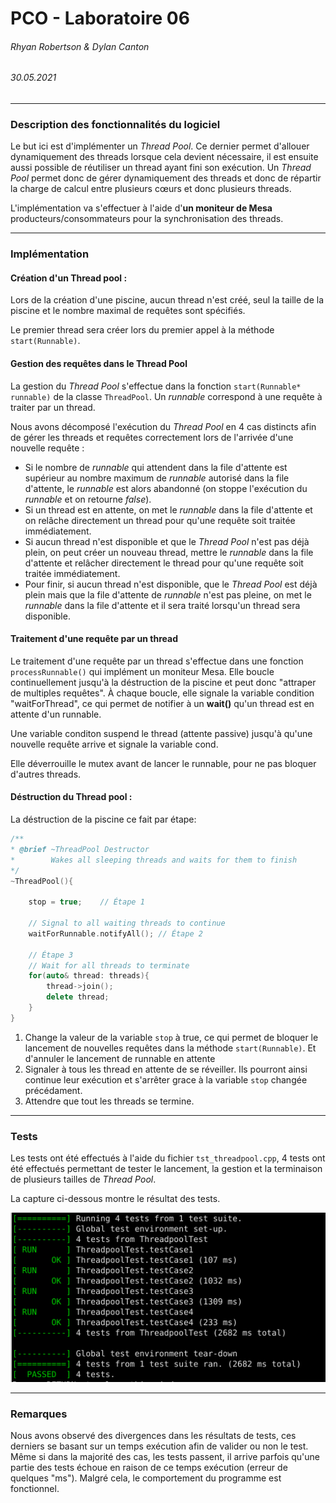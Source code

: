 # PCO - Laboratoire 06

###### Rhyan Robertson & Dylan Canton

###### 30.05.2021

---

### Description des fonctionnalités du logiciel

Le but ici est d'implémenter un *Thread Pool*. Ce dernier permet d'allouer dynamiquement des threads lorsque cela devient nécessaire, il est ensuite aussi possible de réutiliser un thread ayant fini son exécution. Un *Thread Pool* permet donc de gérer dynamiquement des threads et donc de répartir la charge de calcul entre plusieurs cœurs et donc plusieurs threads. 

L'implémentation va s'effectuer à l'aide d'**un moniteur de Mesa** producteurs/consommateurs pour la synchronisation des threads. 

---

### Implémentation

#### Création d'un Thread pool :

Lors de la création d'une piscine, aucun thread n'est créé, seul la taille de la piscine et le nombre maximal de requêtes sont spécifiés.

Le premier thread sera créer lors du premier appel à la méthode `start(Runnable)`.


#### Gestion des requêtes dans le Thread Pool

La gestion du *Thread Pool* s'effectue dans la fonction `start(Runnable* runnable)` de la classe `ThreadPool`. Un *runnable* correspond à une requête à traiter par un thread.

Nous avons décomposé l'exécution du *Thread Pool* en 4 cas distincts afin de gérer les threads et requêtes correctement lors de l'arrivée d'une nouvelle requête : 

* Si le nombre de *runnable* qui attendent dans la file d'attente est supérieur au nombre maximum de *runnable* autorisé dans la file d'attente, le *runnable* est alors abandonné (on stoppe l'exécution du *runnable* et on retourne *false*).
* Si un thread est en attente, on met le *runnable* dans la file d'attente et on relâche directement un thread pour qu'une requête soit traitée immédiatement. 
* Si aucun thread n'est disponible et que le *Thread Pool* n'est pas déjà plein, on peut créer un nouveau thread, mettre le *runnable* dans la file d'attente et relâcher directement le thread pour qu'une requête soit traitée immédiatement. 
* Pour finir, si aucun thread n'est disponible, que le *Thread Pool* est déjà plein mais que la file d'attente de *runnable* n'est pas pleine, on met le *runnable* dans la file d'attente et il sera traité lorsqu'un thread sera disponible. 

#### Traitement d'une requête par un thread

Le traitement d'une requête par un thread s'effectue dans une fonction `processRunnable()` qui implément un moniteur Mesa. 
Elle boucle continuellement jusqu'à la déstruction de la piscine et peut donc "attraper de multiples requêtes". À chaque boucle, elle signale la variable condition "waitForThread", ce qui permet de notifier à un **wait()** qu'un thread est en attente d'un runnable.

Une variable conditon suspend le thread (attente passive)  jusqu'à qu'une nouvelle requête arrive et signale la variable cond.

Elle déverrouille le mutex avant de lancer le runnable, pour ne pas bloquer d'autres threads.

#### Déstruction du Thread pool :

La déstruction de la piscine ce fait par étape:
```c++
/**
* @brief ~ThreadPool Destructor
*        Wakes all sleeping threads and waits for them to finish
*/
~ThreadPool(){

	stop = true;	// Étape 1

    // Signal to all waiting threads to continue
    waitForRunnable.notifyAll(); // Étape 2

    // Étape 3
    // Wait for all threads to terminate
    for(auto& thread: threads){
        thread->join();
        delete thread;
    }
}
```

1. Change la valeur de la variable `stop` à true, ce qui permet de bloquer le lancement de nouvelles requêtes dans la méthode `start(Runnable)`. Et d'annuler le lancement de runnable en attente
2. Signaler à tous les thread en attente de se réveiller. Ils pourront ainsi continue leur exécution et s'arrêter grace à la variable `stop` changée précédament.
3. Attendre que tout les threads se termine.

---

### Tests

Les tests ont été effectués à l'aide du fichier `tst_threadpool.cpp`, 4 tests ont été effectués permettant de tester le lancement, la gestion et la terminaison de plusieurs tailles de *Thread Pool*.

La capture ci-dessous montre le résultat des tests. 

![tests](media/tests.PNG)



---

### Remarques

Nous avons observé des divergences dans les résultats de tests, ces derniers se basant sur un temps exécution afin de valider ou non le test. Même si dans la majorité des cas, les tests passent, il arrive parfois qu'une partie des tests échoue en raison de ce temps exécution (erreur de quelques "ms"). Malgré cela, le comportement du programme est fonctionnel. 
